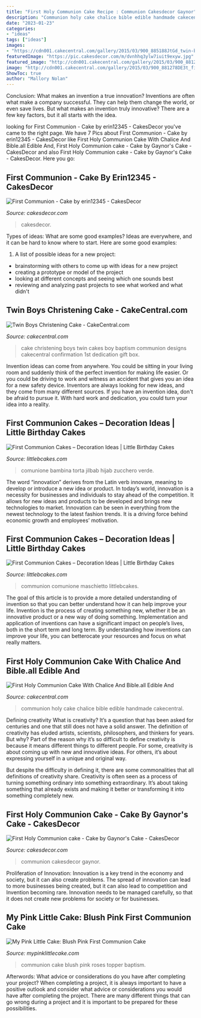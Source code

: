 ```yaml
---
title: "First Holy Communion Cake Recipe : Communion Cakesdecor Gaynor"
description: "Communion holy cake chalice bible edible handmade cakecentral"
date: "2023-01-23"
categories:
- "ideas"
tags: ["ideas"]
images:
- "https://cdn001.cakecentral.com/gallery/2015/03/900_885188JtGd_twin-boys-christening-cake.jpg"
featuredImage: "https://pic.cakesdecor.com/m/dvnhhq3ylw7iuit9exyw.jpg"
featured_image: "http://cdn001.cakecentral.com/gallery/2015/03/900_881278DE3t_first-holy-communion-cake-with-chalice-and-bible-all-edible-and-handmade-by-me.jpg"
image: "http://cdn001.cakecentral.com/gallery/2015/03/900_881278DE3t_first-holy-communion-cake-with-chalice-and-bible-all-edible-and-handmade-by-me.jpg"
ShowToc: true
author: "Mallory Nolan"
---
```



Conclusion: What makes an invention a true innovation?
Inventions are often what make a company successful. They can help them change the world, or even save lives. But what makes an invention truly innovative? There are a few key factors, but it all starts with the idea.

	

		
looking for First Communion - Cake by erin12345 - CakesDecor you've came to the right page. We have 7 Pics about First Communion - Cake by erin12345 - CakesDecor like First Holy Communion Cake With Chalice And Bible.all Edible And, First Holy Communion cake - Cake by Gaynor&#039;s Cake - CakesDecor and also First Holy Communion cake - Cake by Gaynor&#039;s Cake - CakesDecor. Here you go:
		
    
## First Communion - Cake By Erin12345 - CakesDecor

<img loading=lazy src="https://pic.cakesdecor.com/m/x5a9o0raafl9blfmnlqz.jpg" onerror="this.onerror=null;this.src='https://tse4.mm.bing.net/th?id=OIP.xxcPW6NNXqnGGN8AcBNLiAHaJ3&amp;pid=15.1';" alt="First Communion - Cake by erin12345 - CakesDecor">

_Source: cakesdecor.com_

>cakesdecor. 

	

Types of ideas: What are some good examples?
Ideas are everywhere, and it can be hard to know where to start. Here are some good examples:
1. A list of possible ideas for a new project: 
- brainstorming with others to come up with ideas for a new project 
- creating a prototype or model of the project 
- looking at different concepts and seeing which one sounds best 
- reviewing and analyzing past projects to see what worked and what didn't 

    
## Twin Boys Christening Cake - CakeCentral.com

<img loading=lazy src="https://cdn001.cakecentral.com/gallery/2015/03/900_885188JtGd_twin-boys-christening-cake.jpg" onerror="this.onerror=null;this.src='https://tse2.mm.bing.net/th?id=OIP.VOqi2OO8MQu4S53QxYdYdwHaJ4&amp;pid=15.1';" alt="Twin Boys Christening Cake - CakeCentral.com">

_Source: cakecentral.com_

>cake christening boys twin cakes boy baptism communion designs cakecentral confirmation 1st dedication gift box. 

	

Invention ideas can come from anywhere. You could be sitting in your living room and suddenly think of the perfect invention for making life easier. Or you could be driving to work and witness an accident that gives you an idea for a new safety device. Inventors are always looking for new ideas, and they come from many different sources. If you have an invention idea, don't be afraid to pursue it. With hard work and dedication, you could turn your idea into a reality.

    
## First Communion Cakes – Decoration Ideas | Little Birthday Cakes

<img loading=lazy src="https://www.littlebcakes.com/wp-content/uploads/2014/02/First-Communion-Cake-Designs.jpg" onerror="this.onerror=null;this.src='https://tse1.mm.bing.net/th?id=OIP.ncbS7f4Eh9WhaCSYzJXJ9wHaJa&amp;pid=15.1';" alt="First Communion Cakes – Decoration Ideas | Little Birthday Cakes">

_Source: littlebcakes.com_

>comunione bambina torta jilbab hijab zucchero verde. 

	

The word “innovation” derives from the Latin verb innovare, meaning to develop or introduce a new idea or product. In today’s world, innovation is a necessity for businesses and individuals to stay ahead of the competition. It allows for new ideas and products to be developed and brings new technologies to market. Innovation can be seen in everything from the newest technology to the latest fashion trends. It is a driving force behind economic growth and employees’ motivation.

    
## First Communion Cakes – Decoration Ideas | Little Birthday Cakes

<img loading=lazy src="https://www.littlebcakes.com/wp-content/uploads/2014/02/First-Communion-Cakes-Pictures.jpg" onerror="this.onerror=null;this.src='https://tse2.mm.bing.net/th?id=OIP.wXGM0t8lVfhCgtJOHYSbAQHaE6&amp;pid=15.1';" alt="First Communion Cakes – Decoration Ideas | Little Birthday Cakes">

_Source: littlebcakes.com_

>communion comunione maschietto littlebcakes. 

	

The goal of this article is to provide a more detailed understanding of invention so that you can better understand how it can help improve your life.
Invention is the process of creating something new, whether it be an innovative product or a new way of doing something. Implementation and application of inventions can have a significant impact on people’s lives, both in the short term and long term. By understanding how inventions can improve your life, you can betterocate your resources and focus on what really matters.

    
## First Holy Communion Cake With Chalice And Bible.all Edible And

<img loading=lazy src="http://cdn001.cakecentral.com/gallery/2015/03/900_881278DE3t_first-holy-communion-cake-with-chalice-and-bible-all-edible-and-handmade-by-me.jpg" onerror="this.onerror=null;this.src='https://tse3.mm.bing.net/th?id=OIP.YGASadqd95bbre9iqEpmxwHaLG&amp;pid=15.1';" alt="First Holy Communion Cake With Chalice And Bible.all Edible And">

_Source: cakecentral.com_

>communion holy cake chalice bible edible handmade cakecentral. 

	

Defining creativity
What is creativity? It’s a question that has been asked for centuries and one that still does not have a solid answer. The definition of creativity has eluded artists, scientists, philosophers, and thinkers for years. But why?
Part of the reason why it’s so difficult to define creativity is because it means different things to different people. For some, creativity is about coming up with new and innovative ideas. For others, it’s about expressing yourself in a unique and original way.

But despite the difficulty in defining it, there are some commonalities that all definitions of creativity share. Creativity is often seen as a process of turning something ordinary into something extraordinary. It’s about taking something that already exists and making it better or transforming it into something completely new.

    
## First Holy Communion Cake - Cake By Gaynor&#039;s Cake - CakesDecor

<img loading=lazy src="https://pic.cakesdecor.com/m/dvnhhq3ylw7iuit9exyw.jpg" onerror="this.onerror=null;this.src='https://tse3.mm.bing.net/th?id=OIP.9MC7-6FLmjKbtNdvXqbEJAHaJ3&amp;pid=15.1';" alt="First Holy Communion cake - Cake by Gaynor&#039;s Cake - CakesDecor">

_Source: cakesdecor.com_

>communion cakesdecor gaynor. 

	

Proliferation of Innovation:
Innovation is a key trend in the economy and society, but it can also create problems. The spread of innovation can lead to more businesses being created, but it can also lead to competition and Invention becoming rare. Innovation needs to be managed carefully, so that it does not create new problems for society or for businesses.

    
## My Pink Little Cake: Blush Pink First Communion Cake

<img loading=lazy src="http://1.bp.blogspot.com/-qI34FyZPSWE/VcTyc8sgeYI/AAAAAAAACEE/uACb1CX-yvE/s1600/Baptism%2BCake%2BWM.jpg" onerror="this.onerror=null;this.src='https://tse3.mm.bing.net/th?id=OIP.7nfP4xEPPOrkNvkcDu9-ogHaKr&amp;pid=15.1';" alt="My Pink Little Cake: Blush Pink First Communion Cake">

_Source: mypinklittlecake.com_

>communion cake blush pink roses topper baptism. 

	

Afterwords: What advice or considerations do you have after completing your project?
When completing a project, it is always important to have a positive outlook and consider what advice or considerations you would have after completing the project. There are many different things that can go wrong during a project and it is important to be prepared for these possibilities.

